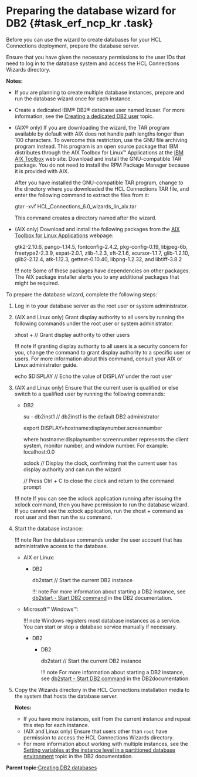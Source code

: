# Preparing the database wizard for DB2 {#task_erf_ncp_kr .task}

Before you can use the wizard to create databases for your HCL Connections deployment, prepare the database server.

Ensure that you have given the necessary permissions to the user IDs that need to log in to the database system and access the HCL Connections Wizards directory.

**Notes:**

-   If you are planning to create multiple database instances, prepare and run the database wizard once for each instance.
-   Create a dedicated IBM® DB2® database user named lcuser. For more information, see the [Creating a dedicated DB2 user](t_db_create_lcuser.md) topic.
-   \(AIX® only\) If you are downloading the wizard, the TAR program available by default with AIX does not handle path lengths longer than 100 characters. To overcome this restriction, use the GNU file archiving program instead. This program is an open source package that IBM distributes through the AIX Toolbox for Linux™ Applications at the [IBM AIX Toolbox](http://www-03.ibm.com/systems/power/software/aix/linux/toolbox/download.html) web site. Download and install the GNU-compatible TAR package. You do not need to install the RPM Package Manager because it is provided with AIX.

    After you have installed the GNU-compatible TAR program, change to the directory where you downloaded the HCL Connections TAR file, and enter the following command to extract the files from it:

    gtar -xvf HCL\_Connections\_6.0\_wizards\_lin\_aix.tar

    This command creates a directory named after the wizard.

-   \(AIX only\) Download and install the following packages from the [AIX Toolbox for Linux Applications](http://www-03.ibm.com/systems/power/software/aix/linux/toolbox/date.html) webpage:

    gtk2-2.10.6, pango-1.14.5, fontconfig-2.4.2, pkg-config-0.19, libjpeg-6b, freetype2-2.3.9, expat-2.0.1, zlib-1.2.3, xft-2.1.6, xcursor-1.1.7, glib-1.2.10, glib2-2.12.4, atk-1.12.3, gettext-0.10.40, libpng-1.2.32, and libtiff-3.8.2

    !!! note
    Some of these packages have dependencies on other packages. The AIX package installer alerts you to any additional packages that might be required.


To prepare the database wizard, complete the following steps:

1.  Log in to your database server as the root user or system administrator.

2.  \(AIX and Linux only\) Grant display authority to all users by running the following commands under the root user or system administrator:

    xhost + // Grant display authority to other users

    !!! note
    If granting display authority to all users is a security concern for you, change the command to grant display authority to a specific user or users. For more information about this command, consult your AIX or Linux administrator guide.

    echo $DISPLAY // Echo the value of DISPLAY under the root user

3.  \(AIX and Linux only\) Ensure that the current user is qualified or else switch to a qualified user by running the following commands:

    -   DB2

        su - db2inst1 // db2inst1 is the default DB2 administrator

        export DISPLAY=hostname:displaynumber.screennumber

        where hostname:displaynumber.screennumber represents the client system, monitor number, and window number. For example: localhost:0.0

        xclock // Display the clock, confirming that the current user has display authority and can run the wizard

        // Press Ctrl + C to close the clock and return to the command prompt

    !!! note
    If you can see the xclock application running after issuing the xclock command, then you have permission to run the database wizard. If you cannot see the xclock application, run the xhost + command as root user and then run the su command.

4.  Start the database instance:

    !!! note
    Run the database commands under the user account that has administrative access to the database.

    -   AIX or Linux:
        -   DB2

            db2start // Start the current DB2 instance

            !!! note
    For more information about starting a DB2 instance, see [db2start - Start DB2 command](https://www.ibm.com/docs/db2/11.1?topic=commands-db2start-start-db2) in the DB2 documentation.

    -   Microsoft™ Windows™:

        !!! note
    Windows registers most database instances as a service. You can start or stop a database service manually if necessary.

        -   DB2
            -   DB2

                db2start // Start the current DB2 instance

                !!! note
    For more information about starting a DB2 instance, see [db2start - Start DB2 command](https://www.ibm.com/docs/db2/11.1?topic=commands-db2start-start-db2) in the DB2documentation.

5.  Copy the Wizards directory in the HCL Connections installation media to the system that hosts the database server.

    **Notes:**

    -   If you have more instances, exit from the current instance and repeat this step for each instance.
    -   \(AIX and Linux only\) Ensure that users other than `root` have permission to access the HCL Connections Wizards directory.
    -   For more information about working with multiple instances, see the [Setting variables at the instance level in a partitioned database environment](https://www.ibm.com/docs/en/db2/11.1?topic=srev-setting-instance-level-variables-in-partitioned-database-environment) topic in the DB2 documentation.

**Parent topic:**[Creating DB2 databases](../install/c_inst_create_database_db2.md)


